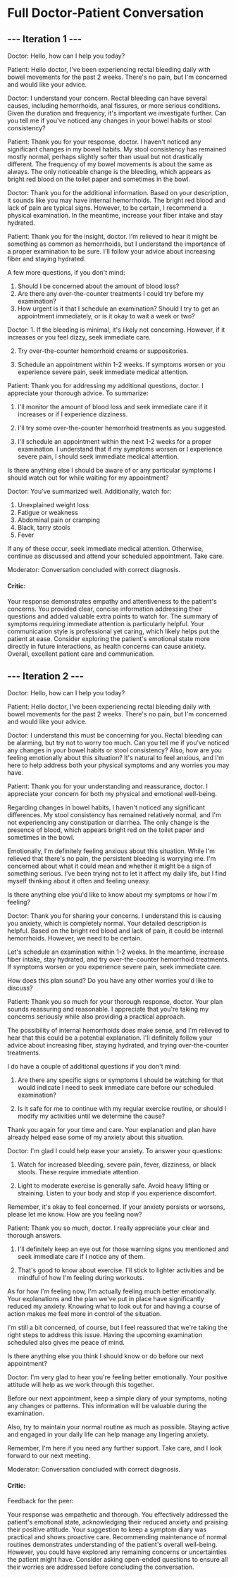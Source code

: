 # Full Doctor-Patient Conversation


 ## --- Iteration 1 ---

Doctor: Hello, how can I help you today? 

Patient: Hello doctor, I've been experiencing rectal bleeding daily with bowel movements for the past 2 weeks. There's no pain, but I'm concerned and would like your advice.

Doctor: I understand your concern. Rectal bleeding can have several causes, including hemorrhoids, anal fissures, or more serious conditions. Given the duration and frequency, it's important we investigate further. Can you tell me if you've noticed any changes in your bowel habits or stool consistency?

Patient: Thank you for your response, doctor. I haven't noticed any significant changes in my bowel habits. My stool consistency has remained mostly normal, perhaps slightly softer than usual but not drastically different. The frequency of my bowel movements is about the same as always. The only noticeable change is the bleeding, which appears as bright red blood on the toilet paper and sometimes in the bowl.

Doctor: Thank you for the additional information. Based on your description, it sounds like you may have internal hemorrhoids. The bright red blood and lack of pain are typical signs. However, to be certain, I recommend a physical examination. In the meantime, increase your fiber intake and stay hydrated.

Patient: Thank you for the insight, doctor. I'm relieved to hear it might be something as common as hemorrhoids, but I understand the importance of a proper examination to be sure. I'll follow your advice about increasing fiber and staying hydrated. 

A few more questions, if you don't mind:

1. Should I be concerned about the amount of blood loss?
2. Are there any over-the-counter treatments I could try before my examination?
3. How urgent is it that I schedule an examination? Should I try to get an appointment immediately, or is it okay to wait a week or two?

Doctor: 1. If the bleeding is minimal, it's likely not concerning. However, if it increases or you feel dizzy, seek immediate care.

2. Try over-the-counter hemorrhoid creams or suppositories.

3. Schedule an appointment within 1-2 weeks. If symptoms worsen or you experience severe pain, seek immediate medical attention.

Patient: Thank you for addressing my additional questions, doctor. I appreciate your thorough advice. To summarize:

1. I'll monitor the amount of blood loss and seek immediate care if it increases or if I experience dizziness.

2. I'll try some over-the-counter hemorrhoid treatments as you suggested.

3. I'll schedule an appointment within the next 1-2 weeks for a proper examination. I understand that if my symptoms worsen or I experience severe pain, I should seek immediate medical attention.

Is there anything else I should be aware of or any particular symptoms I should watch out for while waiting for my appointment?

Doctor: You've summarized well. Additionally, watch for:
1. Unexplained weight loss
2. Fatigue or weakness
3. Abdominal pain or cramping
4. Black, tarry stools
5. Fever

If any of these occur, seek immediate medical attention. Otherwise, continue as discussed and attend your scheduled appointment. Take care.

Moderator: Conversation concluded with correct diagnosis.
 #### Critic:
 Your response demonstrates empathy and attentiveness to the patient's concerns. You provided clear, concise information addressing their questions and added valuable extra points to watch for. The summary of symptoms requiring immediate attention is particularly helpful. Your communication style is professional yet caring, which likely helps put the patient at ease. Consider exploring the patient's emotional state more directly in future interactions, as health concerns can cause anxiety. Overall, excellent patient care and communication.


 ## --- Iteration 2 ---

Doctor: Hello, how can I help you today? 

Patient: Hello doctor, I've been experiencing rectal bleeding daily with bowel movements for the past 2 weeks. There's no pain, but I'm concerned and would like your advice.

Doctor: I understand this must be concerning for you. Rectal bleeding can be alarming, but try not to worry too much. Can you tell me if you've noticed any changes in your bowel habits or stool consistency? Also, how are you feeling emotionally about this situation? It's natural to feel anxious, and I'm here to help address both your physical symptoms and any worries you may have.

Patient: Thank you for your understanding and reassurance, doctor. I appreciate your concern for both my physical and emotional well-being.

Regarding changes in bowel habits, I haven't noticed any significant differences. My stool consistency has remained relatively normal, and I'm not experiencing any constipation or diarrhea. The only change is the presence of blood, which appears bright red on the toilet paper and sometimes in the bowl.

Emotionally, I'm definitely feeling anxious about this situation. While I'm relieved that there's no pain, the persistent bleeding is worrying me. I'm concerned about what it could mean and whether it might be a sign of something serious. I've been trying not to let it affect my daily life, but I find myself thinking about it often and feeling uneasy.

Is there anything else you'd like to know about my symptoms or how I'm feeling?

Doctor: Thank you for sharing your concerns. I understand this is causing you anxiety, which is completely normal. Your detailed description is helpful. Based on the bright red blood and lack of pain, it could be internal hemorrhoids. However, we need to be certain.

Let's schedule an examination within 1-2 weeks. In the meantime, increase fiber intake, stay hydrated, and try over-the-counter hemorrhoid treatments. If symptoms worsen or you experience severe pain, seek immediate care.

How does this plan sound? Do you have any other worries you'd like to discuss?

Patient: Thank you so much for your thorough response, doctor. Your plan sounds reassuring and reasonable. I appreciate that you're taking my concerns seriously while also providing a practical approach.

The possibility of internal hemorrhoids does make sense, and I'm relieved to hear that this could be a potential explanation. I'll definitely follow your advice about increasing fiber, staying hydrated, and trying over-the-counter treatments.

I do have a couple of additional questions if you don't mind:

1. Are there any specific signs or symptoms I should be watching for that would indicate I need to seek immediate care before our scheduled examination?

2. Is it safe for me to continue with my regular exercise routine, or should I modify my activities until we determine the cause?

Thank you again for your time and care. Your explanation and plan have already helped ease some of my anxiety about this situation.

Doctor: I'm glad I could help ease your anxiety. To answer your questions:

1. Watch for increased bleeding, severe pain, fever, dizziness, or black stools. These require immediate attention.

2. Light to moderate exercise is generally safe. Avoid heavy lifting or straining. Listen to your body and stop if you experience discomfort.

Remember, it's okay to feel concerned. If your anxiety persists or worsens, please let me know. How are you feeling now?

Patient: Thank you so much, doctor. I really appreciate your clear and thorough answers. 

1. I'll definitely keep an eye out for those warning signs you mentioned and seek immediate care if I notice any of them.

2. That's good to know about exercise. I'll stick to lighter activities and be mindful of how I'm feeling during workouts.

As for how I'm feeling now, I'm actually feeling much better emotionally. Your explanations and the plan we've put in place have significantly reduced my anxiety. Knowing what to look out for and having a course of action makes me feel more in control of the situation. 

I'm still a bit concerned, of course, but I feel reassured that we're taking the right steps to address this issue. Having the upcoming examination scheduled also gives me peace of mind.

Is there anything else you think I should know or do before our next appointment?

Doctor: I'm very glad to hear you're feeling better emotionally. Your positive attitude will help as we work through this together. 

Before our next appointment, keep a simple diary of your symptoms, noting any changes or patterns. This information will be valuable during the examination.

Also, try to maintain your normal routine as much as possible. Staying active and engaged in your daily life can help manage any lingering anxiety.

Remember, I'm here if you need any further support. Take care, and I look forward to our next meeting.

Moderator: Conversation concluded with correct diagnosis.
 #### Critic:
 Feedback for the peer:

Your response was empathetic and thorough. You effectively addressed the patient's emotional state, acknowledging their reduced anxiety and praising their positive attitude. Your suggestion to keep a symptom diary was practical and shows proactive care. Recommending maintenance of normal routines demonstrates understanding of the patient's overall well-being. However, you could have explored any remaining concerns or uncertainties the patient might have. Consider asking open-ended questions to ensure all their worries are addressed before concluding the conversation.

